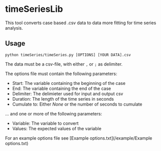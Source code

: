 # timeSeriesLib

This tool converts case based .csv data to data more fitting for time series analysis.

## Usage

`python timeSeries/timeSeries.py [OPTIONS] [YOUR DATA].csv`

The data must be a csv-file, with either `,` or `;` as delimiter.

The options file must contain the following parameters:

- Start: The variable containing the beginning of the case
- End: The variable containing the end of the case
- Delimiter: The delimieter used for input and output csv
- Duration: The length of the time series in seconds
- Cumulate to: Either *None* or the number of seconds to cumulate

… and one or more of the following parameters:

- Variable: The variable to convert
- Values: The expected values of the variable

For an example options file see [Example options.txt](/example/Example options.txt)
